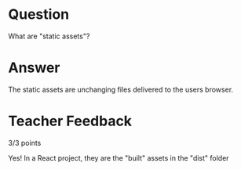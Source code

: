 # Question

What are "static assets"?

# Answer

The static assets are unchanging files delivered to the users browser.

# Teacher Feedback

3/3 points

Yes! In a React project, they are the "built" assets in the "dist" folder